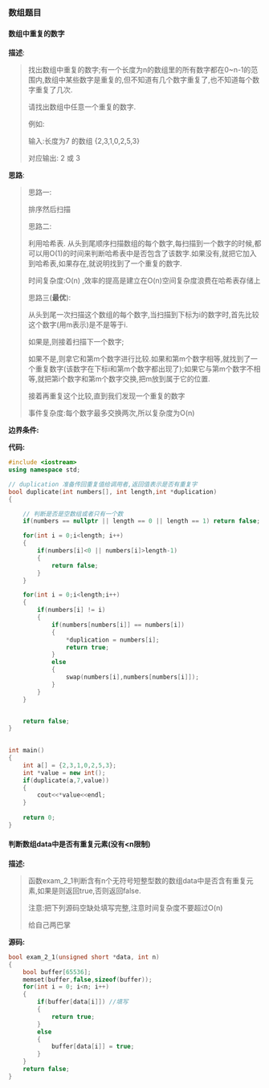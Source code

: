 ### 数组题目

#### 数组中重复的数字

**描述**:

> 找出数组中重复的数字;有一个长度为n的数组里的所有数字都在0~n-1的范围内,数组中某些数字是重复的,但不知道有几个数字重复了,也不知道每个数字重复了几次.
>
> 请找出数组中任意一个重复的数字.
>
> 例如:
>
> 输入:长度为7 的数组 {2,3,1,0,2,5,3}
>
> 对应输出: 2 或 3

**思路**:

> 思路一:
>
> 排序然后扫描
>
> 思路二:
>
> 利用哈希表. 从头到尾顺序扫描数组的每个数字,每扫描到一个数字的时候,都可以用O(1)的时间来判断哈希表中是否包含了该数字.如果没有,就把它加入到哈希表,如果存在,就说明找到了一个重复的数字.
>
> 时间复杂度:O(n) ,效率的提高是建立在O(n)空间复杂度浪费在哈希表存储上
>
> 思路三(**最优**):
>
> 从头到尾一次扫描这个数组的每个数字,当扫描到下标为i的数字时,首先比较这个数字(用m表示)是不是等于i.
>
> 如果是,则接着扫描下一个数字;
>
> 如果不是,则拿它和第m个数字进行比较.如果和第m个数字相等,就找到了一个重复数字(该数字在下标i和第m个数字都出现了);如果它与第m个数字不相等,就把第i个数字和第m个数字交换,把m放到属于它的位置.
>
> 接着再重复这个比较,直到我们发现一个重复的数字
>
> 事件复杂度:每个数字最多交换两次,所以复杂度为O(n)

**边界条件:**

**代码:**

```c++
#include <iostream>
using namespace std;

// duplication 准备传回重复值给调用者,返回值表示是否有重复字
bool duplicate(int numbers[], int length,int *duplication)
{

    // 判断是否是空数组或者只有一个数
    if(numbers == nullptr || length == 0 || length == 1) return false;

    for(int i = 0;i<length; i++)
    {
        if(numbers[i]<0 || numbers[i]>length-1)
        {
            return false;
        }
    }

    for(int i = 0;i<length;i++)
    {
        if(numbers[i] != i)
        {
            if(numbers[numbers[i]] == numbers[i])
            {
                *duplication = numbers[i];
                return true;
            }
            else
            {
                swap(numbers[i],numbers[numbers[i]]);
            }
        }
    }


    return false;
}

 
int main()
{
    int a[] = {2,3,1,0,2,5,3};
    int *value = new int();
    if(duplicate(a,7,value))
    {
        cout<<*value<<endl;
    }
    
    return 0;
}
```



#### 判断数组data中是否有重复元素(没有<n限制)

**描述:**

>函数exam_2_1判断含有n个无符号短整型数的数组data中是否含有重复元素,如果是则返回true,否则返回false.
>
>注意:把下列源码空缺处填写完整,注意时间复杂度不要超过O(n)
>
>给自己两巴掌

**源码:**

```c++
bool exam_2_1(unsigned short *data, int n)
{
    bool buffer[65536];
    memset(buffer,false,sizeof(buffer));
    for(int i = 0; i<n; i++)
    {
        if(buffer[data[i]]) //填写
        {
            return true;
        }
        else
        {
            buffer[data[i]] = true;
        }
    }
    return false;
}
```


